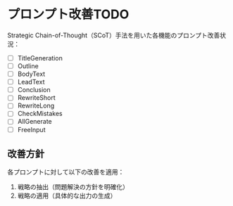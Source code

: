 # プロンプト改善TODO

Strategic Chain-of-Thought（SCoT）手法を用いた各機能のプロンプト改善状況：

- [ ] TitleGeneration
- [ ] Outline
- [ ] BodyText
- [ ] LeadText
- [ ] Conclusion
- [ ] RewriteShort
- [ ] RewriteLong
- [ ] CheckMistakes
- [ ] AllGenerate
- [ ] FreeInput

## 改善方針
各プロンプトに対して以下の改善を適用：
1. 戦略の抽出（問題解決の方針を明確化）
2. 戦略の適用（具体的な出力の生成）
